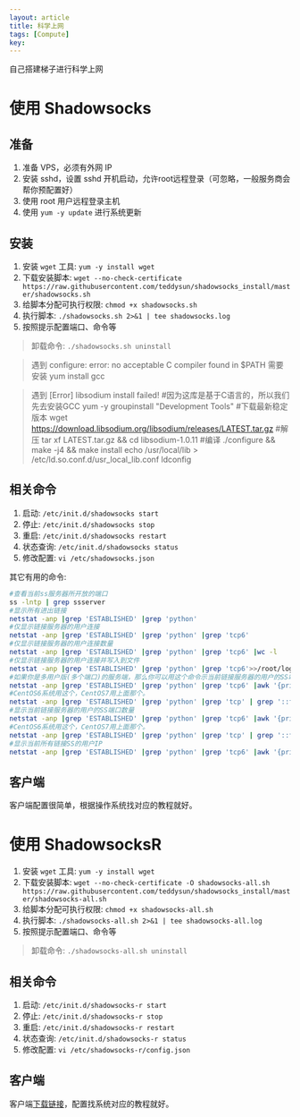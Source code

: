 ```yaml
---
layout: article
title: 科学上网
tags: [Compute]
key: 
---
```


自己搭建梯子进行科学上网

<!--more-->

# 使用 Shadowsocks

## 准备

1. 准备 VPS，必须有外网 IP
2. 安装 sshd，设置 sshd 开机启动，允许root远程登录（可忽略，一般服务商会帮你预配置好）
3. 使用 root 用户远程登录主机
4. 使用 `yum -y update` 进行系统更新

## 安装

1. 安装 `wget` 工具: `yum -y install wget`
2. 下载安装脚本: `wget --no-check-certificate https://raw.githubusercontent.com/teddysun/shadowsocks_install/master/shadowsocks.sh`
3. 给脚本分配可执行权限: `chmod +x shadowsocks.sh`
4. 执行脚本: `./shadowsocks.sh 2>&1 | tee shadowsocks.log`
5. 按照提示配置端口、命令等

> 卸载命令: `./shadowsocks.sh uninstall`

> 遇到 configure: error: no acceptable C compiler found in $PATH
> 需要安装 yum install gcc

> 遇到 [Error] libsodium install failed!
>     #因为这库是基于C语言的，所以我们先去安装GCC
    yum -y groupinstall "Development Tools"
    #下载最新稳定版本
    wget https://download.libsodium.org/libsodium/releases/LATEST.tar.gz
    #解压
    tar xf LATEST.tar.gz && cd libsodium-1.0.11
    #编译
    ./configure && make -j4 && make install
    echo /usr/local/lib > /etc/ld.so.conf.d/usr_local_lib.conf
    ldconfig

## 相关命令

1. 启动: `/etc/init.d/shadowsocks start`
2. 停止: `/etc/init.d/shadowsocks stop`
3. 重启: `/etc/init.d/shadowsocks restart`
4. 状态查询: `/etc/init.d/shadowsocks status`
5. 修改配置: `vi /etc/shadowsocks.json`

其它有用的命令:

```bash
#查看当前ss服务器所开放的端口
ss -lntp | grep ssserver
#显示所有进出链接
netstat -anp |grep 'ESTABLISHED' |grep 'python'
#仅显示链接服务器的用户连接
netstat -anp |grep 'ESTABLISHED' |grep 'python' |grep 'tcp6'
#仅显示链接服务器的用户连接数量
netstat -anp |grep 'ESTABLISHED' |grep 'python' |grep 'tcp6' |wc -l
#仅显示链接服务器的用户连接并写入到文件
netstat -anp |grep 'ESTABLISHED' |grep 'python' |grep 'tcp6'>>/root/log.txt
#如果你是多用户版(多个端口)的服务端，那么你可以用这个命令示当前链接服务器的用户的SS端口
netstat -anp |grep 'ESTABLISHED' |grep 'python' |grep 'tcp6' |awk '{print $4}' |sort -u
#CentOS6系统用这个，CentOS7用上面那个。
netstat -anp |grep 'ESTABLISHED' |grep 'python' |grep 'tcp' | grep '::ffff:' |awk '{print $4}' |sort -u
#显示当前链接服务器的用户的SS端口数量
netstat -anp |grep 'ESTABLISHED' |grep 'python' |grep 'tcp6' |awk '{print $4}' |sort -u |wc -l
#CentOS6系统用这个，CentOS7用上面那个。
netstat -anp |grep 'ESTABLISHED' |grep 'python' |grep 'tcp' | grep '::ffff:' |awk '{print $4}' |sort -u |wc -l
#显示当前所有链接SS的用户IP
netstat -anp |grep 'ESTABLISHED' |grep 'python' |grep 'tcp6' |awk '{print $5}' |awk -F ":" '{print $1}' |sort -u
```

## 客户端

客户端配置很简单，根据操作系统找对应的教程就好。

# 使用 ShadowsocksR

1. 安装 `wget` 工具: `yum -y install wget`
2. 下载安装脚本: `wget --no-check-certificate -O shadowsocks-all.sh https://raw.githubusercontent.com/teddysun/shadowsocks_install/master/shadowsocks-all.sh`
3. 给脚本分配可执行权限: `chmod +x shadowsocks-all.sh`
4. 执行脚本: `./shadowsocks-all.sh 2>&1 | tee shadowsocks-all.log`
5. 按照提示配置端口、命令等

> 卸载命令: `./shadowsocks-all.sh uninstall`

## 相关命令

1. 启动: `/etc/init.d/shadowsocks-r start`
2. 停止: `/etc/init.d/shadowsocks-r stop`
3. 重启: `/etc/init.d/shadowsocks-r restart`
4. 状态查询: `/etc/init.d/shadowsocks-r status`
5. 修改配置: `vi /etc/shadowsocks-r/config.json`

## 客户端

客户端[下载链接](https://github.com/shadowsocks/ShadowsocksX-NG/releases)，配置找系统对应的教程就好。
